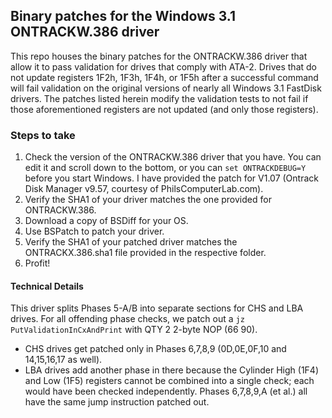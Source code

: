 ## Binary patches for the Windows 3.1 ONTRACKW.386 driver

This repo houses the binary patches for the ONTRACKW.386 driver that allow it to pass validation for drives that comply with ATA-2.  Drives that do not update registers 1F2h, 1F3h, 1F4h, or 1F5h after a successful command will fail validation on the original versions of nearly all Windows 3.1 FastDisk drivers.  The patches listed herein modify the validation tests to not fail if those aforementioned registers are not updated (and only those registers).


### Steps to take

1.  Check the version of the ONTRACKW.386 driver that you have.  You can edit it and scroll down to the bottom, or you can `set ONTRACKDEBUG=Y` before you start Windows.  I have provided the patch for V1.07 (Ontrack Disk Manager v9.57, courtesy of PhilsComputerLab.com).
2.  Verify the SHA1 of your driver matches the one provided for ONTRACKW.386.
3.  Download a copy of BSDiff for your OS.
4.  Use BSPatch to patch your driver.
5.  Verify the SHA1 of your patched driver matches the ONTRACKX.386.sha1 file provided in the respective folder.
6.  Profit!


#### Technical Details

This driver splits Phases 5-A/B into separate sections for CHS and LBA drives.  For all offending phase checks, we patch out a `jz PutValidationInCxAndPrint` with QTY 2 2-byte NOP (66 90).
- CHS drives get patched only in Phases 6,7,8,9 (0D,0E,0F,10 and 14,15,16,17 as well).
- LBA drives add another phase in there because the Cylinder High (1F4) and Low (1F5) registers cannot be combined into a single check; each would have been checked independently.  Phases 6,7,8,9,A (et al.) all have the same jump instruction patched out.
